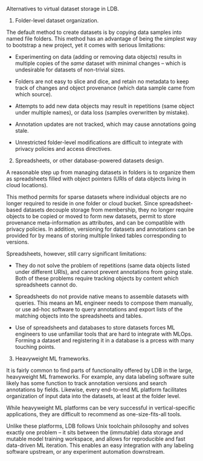 Alternatives to virtual dataset storage in LDB.

1. Folder-level dataset organization.

The default method to create datasets is by copying data samples into named file folders. This method has an advantage of being the simplest way to bootstrap a new project, yet it comes with serious limitations:

* Experimenting on data (adding or removing data objects) results in multiple copies of the *same* dataset with minimal changes – which is undesirable for datasets of non-trivial sizes.

* Folders are not easy to slice and dice, and retain no metadata to keep track of changes and object provenance (which data sample came from which source). 

* Attempts to add new data objects may result in repetitions (same object under multiple names), or data loss (samples overwritten by mistake).

* Annotation updates are not tracked, which may cause annotations going stale.

* Unrestricted folder-level modifications are difficult to integrate with privacy policies and access directives.

2. Spreadsheets, or other database-powered datasets design.

A reasonable step up from managing datasets in folders is to organize them as spreadsheets filled with object pointers (URIs of data objects living in cloud locations). 

This method permits for sparse datasets where individual objects are no longer required to reside in one folder or cloud bucket. Since spreadsheet-based datasets decouple storage from membership, they no longer require objects to be copied or moved to form new datasets, permit to store provenance meta-information as attributes, and can be compatible with privacy policies. In addition, versioning for datasets and annotations can be provided for by means of storing multiple linked tables corresponding to versions.

Spreadsheets, however, still carry significant limitations: 

* They do not solve the problem of repetitions (same data objects listed under different URIs), and cannot prevent annotations from going stale. Both of these problems require tracking objects by content which spreadsheets cannot do.

* Spreadsheets do not provide native means to assemble datasets with queries. This means an ML engineer needs to compose them manually, or use ad-hoc software to query annotations and export lists of the matching objects into the spreadsheets and tables.

* Use of spreadsheets and databases to store datasets forces ML engineers to use unfamiliar tools that are hard to integrate with MLOps. Forming a dataset and registering it in a database is a prcess with many touching points.

3. Heavyweight ML frameworks.

It is fairly common to find parts of functionality offered by LDB in the large, heavyweight ML frameworks. For example, any data labeling software suite likely has some function to track annotation versions and search annotations by fields. Likewise, every end-to-end ML platform facilitates organization of input data into the datasets, at least at the folder level. 

While heavyweight ML platforms can be very successful in vertical-specific applications, they are difficult to recommend as one-size-fits-all tools.

Unlike these platforms, LDB follows Unix toolchain philosophy and solves exactly one problem – it sits between the (immutable) data storage and mutable model training workspace, and allows for reproducible and fast data-driven ML iteration. This enables an easy integration with any labeling software upstream, or any experiment automation downstream.
